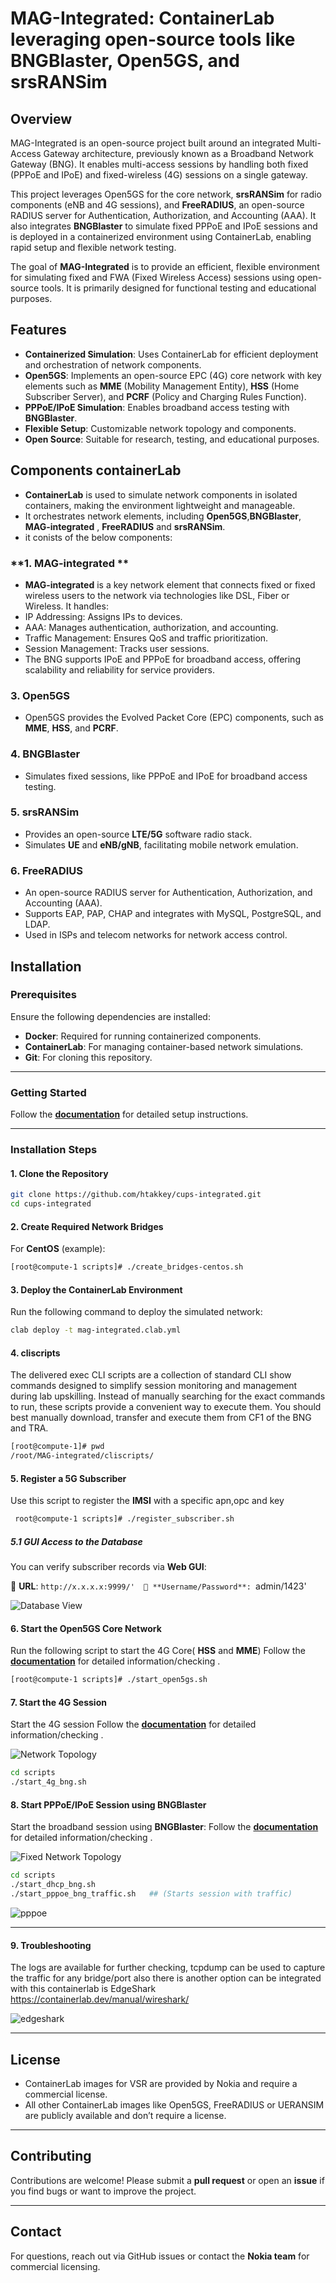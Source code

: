 # **MAG-Integrated: ContainerLab leveraging open-source tools like BNGBlaster, Open5GS, and srsRANSim**

## **Overview**

MAG-Integrated is an open-source project built around an integrated Multi-Access Gateway architecture, previously known as a Broadband Network Gateway (BNG). It enables multi-access sessions by handling both fixed (PPPoE and IPoE) and fixed-wireless (4G) sessions on a single gateway.

This project leverages Open5GS for the core network, **srsRANSim** for radio components (eNB and 4G sessions), and **FreeRADIUS**, an open-source RADIUS server for Authentication, Authorization, and Accounting (AAA). It also integrates **BNGBlaster** to simulate fixed PPPoE and IPoE sessions and is deployed in a containerized environment using ContainerLab, enabling rapid setup and flexible network testing.

The goal of **MAG-Integrated** is to provide an efficient, flexible environment for simulating fixed and FWA (Fixed Wireless Access) sessions using open-source tools. It is primarily designed for functional testing and educational purposes.

## **Features**
-	**Containerized Simulation**: Uses ContainerLab for efficient deployment and orchestration of network components.
-	**Open5GS**: Implements an open-source EPC (4G) core network with key elements such as **MME** (Mobility Management Entity), **HSS** (Home Subscriber Server), and **PCRF** (Policy and Charging Rules Function).
-	**PPPoE/IPoE Simulation**: Enables broadband access testing with **BNGBlaster**.
-	**Flexible Setup**: Customizable network topology and components.
-	**Open Source**: Suitable for research, testing, and educational purposes.

## **Components containerLab**
-	**ContainerLab** is used to simulate network components in isolated containers, making the environment lightweight and manageable.
-	It orchestrates network elements, including **Open5GS**,**BNGBlaster**, **MAG-integrated** , **FreeRADIUS** and **srsRANSim**.
- it conists of the below components:

### **1. MAG-integrated **
-	**MAG-integrated** is a key network element that connects fixed or fixed wireless users to the network via technologies like DSL, Fiber or Wireless. It handles:
  -	IP Addressing: Assigns IPs to devices.
  -	AAA: Manages authentication, authorization, and accounting.
  -	Traffic Management: Ensures QoS and traffic prioritization.
  -	Session Management: Tracks user sessions.
-	The BNG supports IPoE and PPPoE for broadband access, offering scalability and reliability for service providers.

### **3. Open5GS**
-	Open5GS provides the Evolved Packet Core (EPC) components, such as **MME**, **HSS**, and **PCRF**.
### **4. BNGBlaster**
-	Simulates fixed sessions, like PPPoE and IPoE  for broadband access testing.
### **5. srsRANSim** 
-	Provides an open-source **LTE/5G** software radio stack.
-	Simulates **UE** and **eNB/gNB**, facilitating mobile network emulation.
### **6. FreeRADIUS**
-	An open-source RADIUS server for Authentication, Authorization, and Accounting (AAA).
-	Supports EAP, PAP, CHAP and integrates with MySQL, PostgreSQL, and LDAP.
-	Used in ISPs and telecom networks for network access control.

## Installation

### Prerequisites
Ensure the following dependencies are installed:

- **Docker**: Required for running containerized components.
- **ContainerLab**: For managing container-based network simulations.
- **Git**: For cloning this repository.

---

### **Getting Started**

Follow the **[documentation](docs/installation_verification.md)** for detailed setup instructions.

---

### **Installation Steps**

#### **1. Clone the Repository**

   ```bash
   git clone https://github.com/htakkey/cups-integrated.git
   cd cups-integrated
   ```
#### **2. Create Required Network Bridges**

For **CentOS** (example):
```bash
[root@compute-1 scripts]# ./create_bridges-centos.sh
```
   
#### **3. Deploy the ContainerLab Environment**

Run the following command to deploy the simulated network:
```bash    
clab deploy -t mag-integrated.clab.yml
```

#### **4. cliscripts**
The delivered exec CLI scripts are a collection of standard CLI show commands designed to simplify session monitoring and management during lab upskilling. Instead of manually searching for the exact commands to run, these scripts provide a convenient way to execute them. You should best manually download, transfer and execute them from CF1 of the BNG and TRA.

```bash
[root@compute-1]# pwd
/root/MAG-integrated/cliscripts/
```
#### **5. Register a 5G Subscriber**

Use this script to register the **IMSI** with a specific apn,opc and key
```bash
 root@compute-1 scripts]# ./register_subscriber.sh 
 ```
	
##### **5.1 GUI Access to the Database**
You can verify subscriber records via **Web GUI**:

📌 **URL**: `http://x.x.x.x:9999/' 
📌 **Username/Password**: `admin/1423'  

![Database View](images/Database.png)	

#### **6. Start the Open5GS Core Network**
Run the following script to start the 4G Core( **HSS** and **MME**)
Follow the **[documentation](docs/open5gs_verification.md)** for detailed information/checking .

```bash
[root@compute-1 scripts]# ./start_open5gs.sh
```

#### **7. Start the 4G Session**
Start the 4G session 
Follow the **[documentation](docs/4G_session_verification.md)** for detailed information/checking .

![Network Topology](images/4g-non-cups.png)


```bash
cd scripts
./start_4g_bng.sh
```
#### **8. Start PPPoE/IPoE Session using BNGBlaster**
Start the broadband session using **BNGBlaster**:
Follow the **[documentation](docs/fixed-sessions_verification.md)** for detailed information/checking .

![Fixed Network Topology](images/fixed-bng.png)

```bash
cd scripts
./start_dhcp_bng.sh
./start_pppoe_bng_traffic.sh   ## (Starts session with traffic)
```
![pppoe](images/pppoe.png)
    
---

#### **9. Troubleshooting**

The logs are available for further checking, tcpdump can be used to capture the traffic for any bridge/port
also  there is another option can be integrated with this containerlab is EdgeShark https://containerlab.dev/manual/wireshark/ 
 

![edgeshark](images/edgeshark.png)

---


## **License**
- ContainerLab images for VSR are provided by Nokia and require a commercial license.
-	All other ContainerLab images like Open5GS, FreeRADIUS or UERANSIM are publicly available and don’t require a license.

------
## **Contributing**
Contributions are welcome! Please submit a **pull request** or open an **issue** if you find bugs or want to improve the project.

---

## **Contact**
For questions, reach out via GitHub issues or contact the **Nokia team** for commercial licensing.

